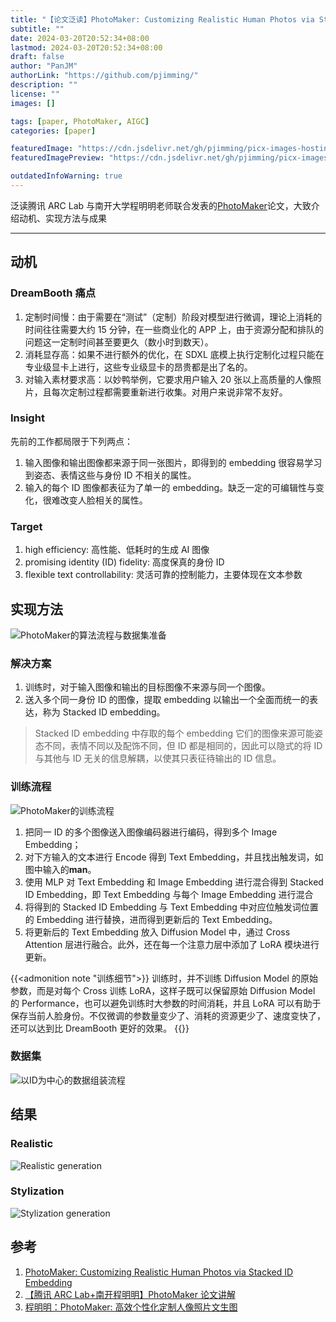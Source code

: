 ```yaml
---
title: "【论文泛读】PhotoMaker: Customizing Realistic Human Photos via Stacked ID Embedding"
subtitle: ""
date: 2024-03-20T20:52:34+08:00
lastmod: 2024-03-20T20:52:34+08:00
draft: false
author: "PanJM"
authorLink: "https://github.com/pjimming/"
description: ""
license: ""
images: []

tags: [paper, PhotoMaker, AIGC]
categories: [paper]

featuredImage: "https://cdn.jsdelivr.net/gh/pjimming/picx-images-hosting@master/20240320/imageimage.8ad0o16p7z.webp"
featuredImagePreview: "https://cdn.jsdelivr.net/gh/pjimming/picx-images-hosting@master/20240320/imageimage.8ad0o16p7z.webp"

outdatedInfoWarning: true
---
```


泛读腾讯 ARC Lab 与南开大学程明明老师联合发表的[PhotoMaker](https://arxiv.org/abs/2312.04461)论文，大致介绍动机、实现方法与成果

<!--more-->

---

## 动机

### DreamBooth 痛点

1. 定制时间慢：由于需要在“测试”（定制）阶段对模型进行微调，理论上消耗的时间往往需要大约 15 分钟，在一些商业化的 APP 上，由于资源分配和排队的问题这一定制时间甚至要更久（数小时到数天）。
2. 消耗显存高：如果不进行额外的优化，在 SDXL 底模上执行定制化过程只能在专业级显卡上进行，这些专业级显卡的昂贵都是出了名的。
3. 对输入素材要求高：以妙鸭举例，它要求用户输入 20 张以上高质量的人像照片，且每次定制过程都需要重新进行收集。对用户来说非常不友好。

### Insight

先前的工作都局限于下列两点：

1. 输入图像和输出图像都来源于同一张图片，即得到的 embedding 很容易学习到姿态、表情这些与身份 ID 不相关的属性。
2. 输入的每个 ID 图像都表征为了单一的 embedding。缺乏一定的可编辑性与变化，很难改变人脸相关的属性。

### Target

1. high efficiency: 高性能、低耗时的生成 AI 图像
2. promising identity (ID) fidelity: 高度保真的身份 ID
3. flexible text controllability: 灵活可靠的控制能力，主要体现在文本参数

## 实现方法

![PhotoMaker的算法流程与数据集准备](https://cdn.jsdelivr.net/gh/pjimming/picx-images-hosting@master/20240320/imageimage.26l8lpo27a.webp)

### 解决方案

1. 训练时，对于输入图像和输出的目标图像不来源与同一个图像。
2. 送入多个同一身份 ID 的图像，提取 embedding 以输出一个全面而统一的表达，称为 Stacked ID embedding。

> Stacked ID embedding 中存取的每个 embedding 它们的图像来源可能姿态不同，表情不同以及配饰不同，但 ID 都是相同的，因此可以隐式的将 ID 与其他与 ID 无关的信息解耦，以使其只表征待输出的 ID 信息。

### 训练流程

![PhotoMaker的训练流程](https://cdn.jsdelivr.net/gh/pjimming/picx-images-hosting@master/20240320/imageimage.361bywecn1.webp)

1. 把同一 ID 的多个图像送入图像编码器进行编码，得到多个 Image Embedding；
2. 对下方输入的文本进行 Encode 得到 Text Embedding，并且找出触发词，如图中输入的**man**。
3. 使用 MLP 对 Text Embedding 和 Image Embedding 进行混合得到 Stacked ID Embedding，即 Text Embedding 与每个 Image Embedding 进行混合
4. 将得到的 Stacked ID Embedding 与 Text Embedding 中对应位触发词位置的 Embedding 进行替换，进而得到更新后的 Text Embedding。
5. 将更新后的 Text Embedding 放入 Diffusion Model 中，通过 Cross Attention 层进行融合。此外，还在每一个注意力层中添加了 LoRA 模块进行更新。

{{<admonition note "训练细节">}}
训练时，并不训练 Diffusion Model 的原始参数，而是对每个 Cross 训练 LoRA，这样子既可以保留原始 Diffusion Model 的 Performance，也可以避免训练时大参数的时间消耗，并且 LoRA 可以有助于保存当前人脸身份。不仅微调的参数量变少了、消耗的资源更少了、速度变快了，还可以达到比 DreamBooth 更好的效果。
{{</admonition>}}

### 数据集

![以ID为中心的数据组装流程](https://cdn.jsdelivr.net/gh/pjimming/picx-images-hosting@master/20240320/imageimage.4jnv2xvn4e.webp)

## 结果

### Realistic

![Realistic generation](https://cdn.jsdelivr.net/gh/pjimming/picx-images-hosting@master/20240320/imageimage.1hrz1q4lhp.webp)

### Stylization

![Stylization generation](https://cdn.jsdelivr.net/gh/pjimming/picx-images-hosting@master/20240320/imageimage.8s32crwkai.webp)

## 参考

1. [PhotoMaker: Customizing Realistic Human Photos via Stacked ID Embedding](https://arxiv.org/abs/2312.04461)
2. [【腾讯 ARC Lab+南开程明明】PhotoMaker 论文讲解](https://www.bilibili.com/video/BV1AC411t7Sh)
3. [程明明：PhotoMaker: 高效个性化定制人像照片文生图](https://zhuanlan.zhihu.com/p/680468694)
